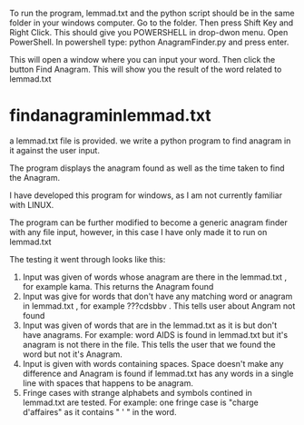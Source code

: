 To run the program, lemmad.txt and the python script should be in the same folder in your windows computer.
Go to the folder. Then press Shift Key and Right Click. This should give you POWERSHELL in drop-dwon menu.
Open PowerShell. In powershell type:
python AnagramFinder.py and press enter.

This will open a window where you can input your word. Then click the button Find Anagram.
This will show you the result of the word related to lemmad.txt

# findanagraminlemmad.txt
a lemmad.txt file is provided. we write a python program to find anagram in it against the user input.

The program displays the anagram found as well as the time taken to find the Anagram.


I have developed this program for windows, as I am not currently familiar with LINUX. 

The program can be further modified to become a generic anagram finder with any file input, however, in this case I have only made it to run on lemmad.txt

The testing it went through looks like this:
1. Input was given of words whose anagram are there in the lemmad.txt , for example kama. This returns the Anagram found
2. Input was give for words that don't have any matching word or anagram in lemmad.txt , for example ???cdsbbv . This tells user about Angram not found
3. Input was given of words that are in the lemmad.txt as it is but don't have anagrams. For example: word AIDS is found in lemmad.txt but it's anagram is not there in the file. This tells the user that we found the word but not it's Anagram.
4. Input is given with words containing spaces. Space doesn't make any difference and Anagram is found if lemmad.txt has any words in a single line with spaces that happens to be anagram.
5. Fringe cases with strange alphabets and symbols contined in lemmad.txt are tested. For example: one fringe case is "charge d'affaires"
as it contains " ' " in the word.
